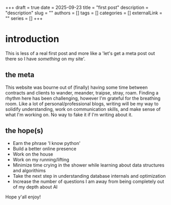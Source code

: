 +++
draft = true
date = 2025-09-23
title = "first post"
description = "description"
slug = ""
authors = []
tags = []
categories = []
externalLink = ""
series = []
+++

# introduction
This is less of a real first post and more like a 'let's get a meta post out there so I have _something_ on my site'.

## the meta
This website was bourne out of (finally) having some time between contracts and clients to wander, meander, traipse, stray, roam.  Finding a rhythm here has been challenging, however
I'm grateful for the breathing room.  Like a lot of personal/professional blogs, writing will be my way to solidify understanding, work on communication skills, and make sense of what I'm working on.
No way to fake it if I'm writing about it.

## the hope(s)
- Earn the phrase 'I know python'
- Build a better online presence
- Work on the house
- Work on my running/lifting
- Minimize time crying in the shower while learning about data structures and algorithims
- Take the next step in understanding database internals and optimization
- Increase the number of questions I am away from being completely out of my depth about AI

Hope y'all enjoy!
